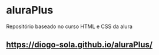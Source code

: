 # aluraPlus
Repositório baseado no curso HTML e CSS da alura
## https://diogo-sola.github.io/aluraPlus/
